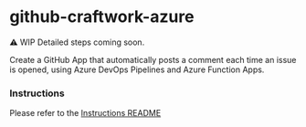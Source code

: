 # github-craftwork-azure

⚠️ WIP 
Detailed steps coming soon.

Create a GitHub App that automatically posts a comment each time an issue is opened, using Azure DevOps Pipelines and Azure Function Apps.

### Instructions

Please refer to the [Instructions README](/instructions/readme.md)

